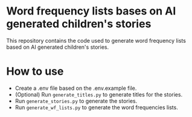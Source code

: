 # Word frequency lists bases on AI generated children's stories

This repository contains the code used to generate word frequency lists based on AI generated children's stories.

# How to use

- Create a .env file based on the .env.example file.
- (Optional) Run `generate_titles.py` to generate titles for the stories.
- Run `generate_stories.py` to generate the stories.
- Run `generate_wf_lists.py` to generate the word frequencies lists.